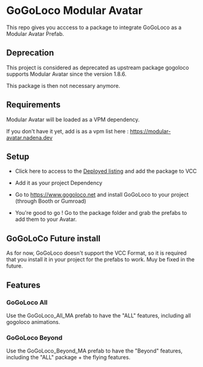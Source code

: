 # GoGoLoco Modular Avatar

This repo gives you acccess to a package to integrate GoGoLoco as a Modular Avatar Prefab.

## Deprecation

This project is considered as deprecated as upstream package gogoloco supports Modular Avatar since the version 1.8.6.

This package is then not necessary anymore.

## Requirements

Modular Avatar will be loaded as a VPM dependency.

If you don't have it yet, add is as a vpm list here : <https://modular-avatar.nadena.dev>

## Setup

- Click here to access to the [Deployed listing](https://spokeek.github.io/GoGoLoco-Modular-Avatar) and add the package to VCC

- Add it as your project Dependency

- Go to <https://www.gogoloco.net> and install GoGoLoco to your project (through Booth or Gumroad)

- You're good to go ! Go to the package folder and grab the prefabs to add them to your Avatar.

## GoGoLoCo Future install

As for now, GoGoLoco doesn't support the VCC Format, so it is required that you install it in your project for the prefabs to work.
Muy be fixed in the future.

## Features

### GoGoLoco All

Use the GoGoLoco_All_MA prefab to have the "ALL" features, including all gogoloco animations.

### GoGoLoco Beyond

Use the GoGoLoco_Beyond_MA prefab to have the "Beyond" features, including the "ALL" package + the flying features.
